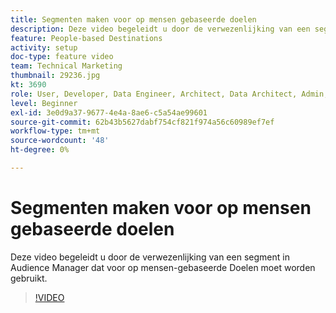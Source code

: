 ```yaml
---
title: Segmenten maken voor op mensen gebaseerde doelen
description: Deze video begeleidt u door de verwezenlijking van een segment in Audience Manager dat voor op mensen-gebaseerde Doelen moet worden gebruikt.
feature: People-based Destinations
activity: setup
doc-type: feature video
team: Technical Marketing
thumbnail: 29236.jpg
kt: 3690
role: User, Developer, Data Engineer, Architect, Data Architect, Admin, Leader
level: Beginner
exl-id: 3e0d9a37-9677-4e4a-8ae6-c5a54ae99601
source-git-commit: 62b43b5627dabf754cf821f974a56c60989ef7ef
workflow-type: tm+mt
source-wordcount: '48'
ht-degree: 0%

---
```


# Segmenten maken voor op mensen gebaseerde doelen

Deze video begeleidt u door de verwezenlijking van een segment in Audience Manager dat voor op mensen-gebaseerde Doelen moet worden gebruikt.

>[!VIDEO](https://video.tv.adobe.com/v/29236/?quality=12)
